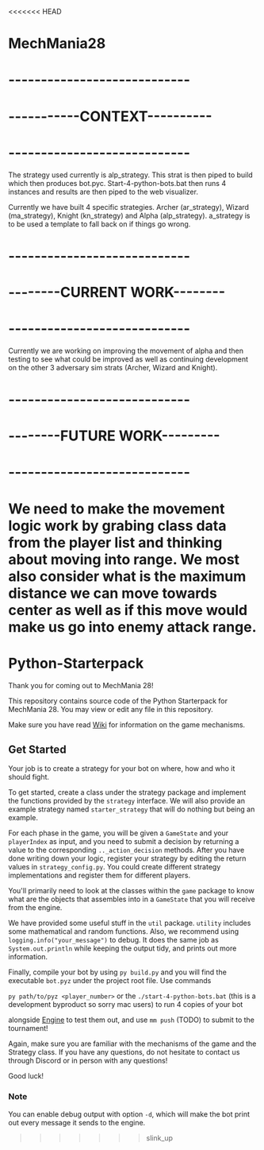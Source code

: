 <<<<<<< HEAD
# MechMania28
# ---------------------------- #
# -----------CONTEXT---------- #
# ---------------------------- #

The strategy used currently is alp_strategy. This strat is then piped to build which then produces bot.pyc. 
Start-4-python-bots.bat then runs 4 instances and results are then piped to the web visualizer.

Currently we have built 4 specific strategies. Archer (ar_strategy), Wizard (ma_strategy), Knight (kn_strategy) and Alpha (alp_strategy). a_strategy is to be used a template to fall back on if things go wrong.
# ---------------------------- #
# --------CURRENT WORK-------- #
# ---------------------------- #
Currently we are working on improving the movement of alpha and then testing to see what could be improved as well as continuing development on the other 3 adversary sim strats (Archer, Wizard and Knight). 

# ---------------------------- #
# --------FUTURE WORK--------- #
# ---------------------------- #
We need to make the movement logic work by grabing class data from the player list and thinking about moving into range. 
We most also consider what is the maximum distance we can move towards center as well as if this move would make us go into enemy attack range.
=======
# Python-Starterpack
Thank you for coming out to MechMania 28!

This repository contains source code of the Python Starterpack for MechMania 28. You may view or edit any file in this repository.

Make sure you have read [Wiki](https://github.com/MechMania-28/Wiki) for information on the game mechanisms.

## Get Started
Your job is to create a strategy for your bot on where, how and who it should fight. 

To get started, create a class under the strategy package and implement the functions provided by the `strategy` interface. We will also provide an example strategy named `starter_strategy` that will do nothing but being an example.

For each phase in the game, you will be given a `GameState` and your `playerIndex` as input, and you need to submit a decision by returning a value to the corresponding `.._action_decision` methods. After you have done writing down your logic, register your strategy by editing the return values in `strategy_config.py`. You could create different strategy implementations and register them for different players.

You'll primarily need to look at the classes within the `game` package to know what are the objects that assembles into in a `GameState` that you will receive from the engine. 

We have provided some useful stuff in the `util` package. `utility` includes some mathematical and random functions. Also, we recommend using `logging.info("your_message")` to debug. It does the same job as `System.out.println` while keeping the output tidy, and prints out more information.

Finally, compile your bot by using `py build.py` and you will find the executable `bot.pyz` under the project root file. Use commands

`py path/to/pyz <player_number>` or the `./start-4-python-bots.bat` (this is a development byproduct so sorry mac users) to run 4 copies of your bot

alongside [Engine](https://github.com/MechMania-28/Engine) to test them out, and use `mm push` (TODO) to submit to the tournament!

Again, make sure you are familiar with the mechanisms of the game and the Strategy class. If you have any questions, do not hesitate to contact us through Discord or in person with any questions!

Good luck!

### Note
You can enable debug output with option `-d`, which will make the bot print out every message it sends to the engine.
>>>>>>> slink_up
